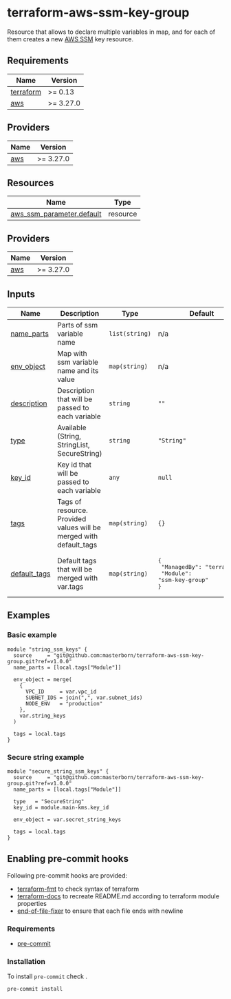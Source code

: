 # terraform-aws-ssm-key-group

Resource that allows to declare multiple variables in map, and for each of them creates a new [AWS SSM](https://docs.aws.amazon.com/AWSCloudFormation/latest/UserGuide/aws-resource-ssm-parameter.html) key resource.

<!-- START_OF_AUTO_GENERATED_SECTION -->
## Requirements

| Name | Version |
|------|---------|
| <a name="requirement_terraform"></a> [terraform](#requirement\_terraform) | >= 0.13 |
| <a name="requirement_aws"></a> [aws](#requirement\_aws) | >= 3.27.0 |

## Providers

| Name | Version |
|------|---------|
| <a name="provider_aws"></a> [aws](#provider\_aws) | >= 3.27.0 |
## Resources

| Name | Type |
|------|------|
| [aws_ssm_parameter.default](https://registry.terraform.io/providers/hashicorp/aws/latest/docs/resources/ssm_parameter) | resource |
## Providers

| Name | Version |
|------|---------|
| <a name="provider_aws"></a> [aws](#provider\_aws) | >= 3.27.0 |
## Inputs

| Name | Description | Type | Default | Required |
|------|-------------|------|---------|:--------:|
| <a name="input_name_parts"></a> [name\_parts](#input\_name\_parts) | Parts of ssm variable name | `list(string)` | n/a | yes |
| <a name="input_env_object"></a> [env\_object](#input\_env\_object) | Map with ssm variable name and its value | `map(string)` | n/a | yes |
| <a name="input_description"></a> [description](#input\_description) | Description that will be passed to each variable | `string` | `""` | no |
| <a name="input_type"></a> [type](#input\_type) | Available (String, StringList, SecureString) | `string` | `"String"` | no |
| <a name="input_key_id"></a> [key\_id](#input\_key\_id) | Key id that will be passed to each variable | `any` | `null` | no |
| <a name="input_tags"></a> [tags](#input\_tags) | Tags of resource. Provided values will be merged with default\_tags | `map(string)` | `{}` | no |
| <a name="input_default_tags"></a> [default\_tags](#input\_default\_tags) | Default tags that will be merged with var.tags | `map(string)` | <pre>{<br>  "ManagedBy": "terraform",<br>  "Module": "ssm-key-group"<br>}</pre> | no |


## Examples

### Basic example
```hcl
module "string_ssm_keys" {
  source     = "git@github.com:masterborn/terraform-aws-ssm-key-group.git?ref=v1.0.0"
  name_parts = [local.tags["Module"]]

  env_object = merge(
    {
      VPC_ID     = var.vpc_id
      SUBNET_IDS = join(",", var.subnet_ids)
      NODE_ENV   = "production"
    },
    var.string_keys
  )

  tags = local.tags
}
```

### Secure string example
```hcl
module "secure_string_ssm_keys" {
  source     = "git@github.com:masterborn/terraform-aws-ssm-key-group.git?ref=v1.0.0"
  name_parts = [local.tags["Module"]]

  type   = "SecureString"
  key_id = module.main-kms.key_id

  env_object = var.secret_string_keys

  tags = local.tags
}
```
<!-- END_OF_AUTO_GENERATED_SECTION -->

## Enabling pre-commit hooks

Following pre-commit hooks are provided:

- [terraform-fmt](https://github.com/antonbabenko/pre-commit-terraform#terraform_fmt) to check syntax of terraform
- [terraform-docs](https://github.com/terraform-docs/terraform-docs) to recreate README.md according to terraform module properties
- [end-of-file-fixer](https://github.com/pre-commit/pre-commit-hooks#end-of-file-fixer) to ensure that each file ends with newline

### Requirements

- [pre-commit](https://pre-commit.com/#installation)

### Installation
To install `pre-commit` check .

```bash
pre-commit install
```
